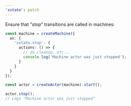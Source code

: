 ```yaml
---
'xstate': patch
---
```


Ensure that "stop" transitions are called in machines:

```ts
const machine = createMachine({
  on: {
    'xstate.stop': {
      actions: () => {
        // do cleanup, etc...
        console.log('Machine actor was just stopped');
      }
    }
  }
});

const actor = createActor(machine).start();

actor.stop();
// Logs "Machine actor was just stopped"
```
